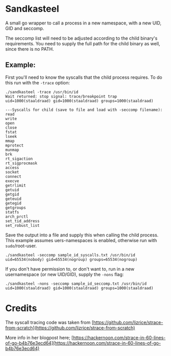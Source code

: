 # Sandkasteel

A small go wrapper to call a process in a new namespace, with a new UID, GID and seccomp.

The seccomp list will need to be adjusted according to the child binary's requirements. You need to supply the full path for the child binary as well, since there is no PATH.

## Example:

First you'll need to know the syscalls that the child process requires. To do this run with the `-trace` option:

```
./sandkasteel -trace /usr/bin/id 
Wait returned: stop signal: trace/breakpoint trap
uid=1000(staaldraad) gid=1000(staaldraad) groups=1000(staaldraad)

---Syscalls for child (save to file and load with -seccomp filename):
read
write
open
close
fstat
lseek
mmap
mprotect
munmap
brk
rt_sigaction
rt_sigprocmask
access
socket
connect
execve
getrlimit
getuid
getgid
geteuid
getegid
getgroups
statfs
arch_prctl
set_tid_address
set_robust_list
```
Save the output into a file and supply this when calling the child process. This example assumes uers-namespaces is enabled, otherwise run with `sudo`/root-user.

```
./sandkasteel -seccomp sample_id_syscalls.txt /usr/bin/id
uid=65534(nobody) gid=65534(nogroup) groups=65534(nogroup)
``` 
If you don't have permission to, or don't want to, run in a new usernamespace (or new UID/GID), supply the `-nons` flag:

```
./sandkasteel -nons -seccomp sample_id_seccomp.txt /usr/bin/id
uid=1000(staaldraad) gid=1000(staaldraad) groups=1000(staaldraad)
```

# Credits
The syscall tracing code was taken from [https://github.com/lizrice/strace-from-scratch](https://github.com/lizrice/strace-from-scratch)

More info in her blogpost here; [https://hackernoon.com/strace-in-60-lines-of-go-b4b76e3ecd64](https://hackernoon.com/strace-in-60-lines-of-go-b4b76e3ecd64)
